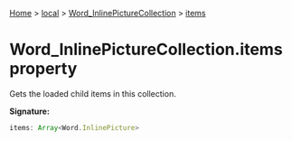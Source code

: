 [Home](./index) &gt; [local](local.md) &gt; [Word\_InlinePictureCollection](local.word_inlinepicturecollection.md) &gt; [items](local.word_inlinepicturecollection.items.md)

# Word\_InlinePictureCollection.items property

Gets the loaded child items in this collection.

**Signature:**
```javascript
items: Array<Word.InlinePicture>
```
